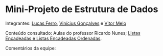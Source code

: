 # Mini-Projeto de Estrutura de Dados

Integrantes: [Lucas Ferro](https://github.com/lucasferro0), [Vinícius Gonçalves](https://github.com/gonssalves) e [Vitor Melo](https://github.com/vitormelods)

Conteúdo consultado: Aulas do professor Ricardo Nunes; [Listas Encadeadas e Listas Encadeadas Ordenadas](https://classroom.google.com/c/NTI2MTg4MzMxNDM1).

Comentários da equipe: